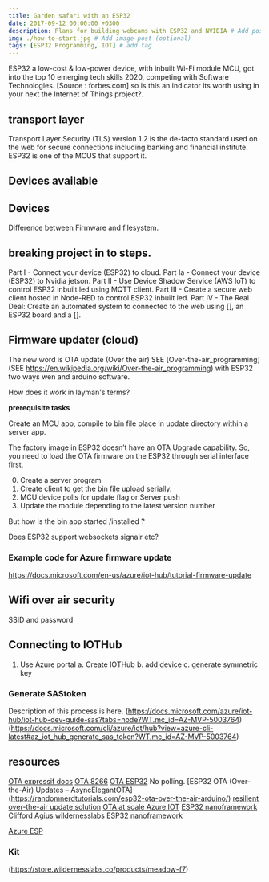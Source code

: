 ```yaml
---
title: Garden safari with an ESP32
date: 2017-09-12 00:00:00 +0300
description: Plans for building webcams with ESP32 and NVIDIA # Add post description (optional)
img: ./how-to-start.jpg # Add image post (optional)
tags: [ESP32 Programming, IOT] # add tag
---
```


ESP32 a low-cost & low-power device, with inbuilt Wi-Fi module MCU, got into the top 10 emerging tech skills 2020, competing with Software Technologies. [Source : forbes.com] so is this an indicator its worth using in your next the Internet of Things project?.

## transport layer

Transport Layer Security (TLS) version 1.2 is the de-facto standard used on the web for secure connections including banking and financial institute. ESP32 is one of the MCUS that support it.

## Devices available


## Devices

Difference between Firmware and filesystem.



## breaking project in to steps.

Part I - Connect your device (ESP32) to  cloud.
Part Ia - Connect your device (ESP32) to  Nvidia jetson.
Part II - Use Device Shadow Service (AWS IoT) to control ESP32 inbuilt led using MQTT client.
Part III - Create a secure web client hosted in Node-RED to control ESP32 inbuilt led.
Part IV - The Real Deal: Create an automated system to connected to the web using [], an ESP32 board and a [].

## Firmware updater (cloud)

The new word is OTA update (Over the air)
SEE [Over-the-air_programming](SEE https://en.wikipedia.org/wiki/Over-the-air_programming)
with ESP32 two ways wen and arduino software.

How does it work in layman's terms?

**prerequisite tasks**

Create an MCU app, compile to bin file place in update directory within a server app.

The factory image in ESP32 doesn’t have an OTA Upgrade capability. So, you need to load the OTA firmware on the ESP32 through serial interface first.

0. Create a server program
1. Create client to get the bin file upload serially.
2. MCU device polls for update flag or Server push
3. Update the module depending to the latest version number

But how is the bin app started /installed ?

Does ESP32 support websockets signalr etc?

### Example code for Azure firmware update
https://docs.microsoft.com/en-us/azure/iot-hub/tutorial-firmware-update

## Wifi over air security

SSID and password


## Connecting to IOTHub

1. Use Azure portal
    a. Create IOTHub
    b. add device
    c. generate symmetric key

### Generate SAStoken

Description of this process is here.
    (https://docs.microsoft.com/azure/iot-hub/iot-hub-dev-guide-sas?tabs=node?WT.mc_id=AZ-MVP-5003764)
    (https://docs.microsoft.com/cli/azure/iot/hub?view=azure-cli-latest#az_iot_hub_generate_sas_token?WT.mc_id=AZ-MVP-5003764)
## resources

[OTA expressif docs](https://docs.espressif.com/projects/esp-idf/en/latest/esp32/api-reference/system/ota.html)
[OTA 8266](https://arduino-esp8266.readthedocs.io/en/2.6.3/ota_updates/readme.html)
[OTA ESP32](https://lastminuteengineers.com/esp32-ota-web-updater-arduino-ide/) No polling.
[ESP32 OTA (Over-the-Air) Updates – AsyncElegantOTA] (https://randomnerdtutorials.com/esp32-ota-over-the-air-arduino/)
[resilient over-the-air update solution](https://techcommunity.microsoft.com/t5/internet-of-things/how-to-build-a-resilient-over-the-air-update-solution/ba-p/2163991)
[OTA at scale Azure IOT](https://azure.microsoft.com/en-gb/blog/azure-iot-automatic-device-management-helps-deploying-firmware-updates-at-scale/)
[ESP32 nanoframework Clifford Agius](https://techcommunity.microsoft.com/t5/internet-of-things/connect-an-esp32-to-azure-iot-with-net-nanoframework/ba-p/2731691)
[wildernesslabs](https://store.wildernesslabs.co/products/meadow-f7)
[ESP32 nanoframework](https://www.cliffordagius.co.uk/post/connectesp32toiothub/)

[Azure ESP ](https://docs.microsoft.com/en-us/samples/azure-samples/esp-samples/esp-samples/)

### Kit
(https://store.wildernesslabs.co/products/meadow-f7)